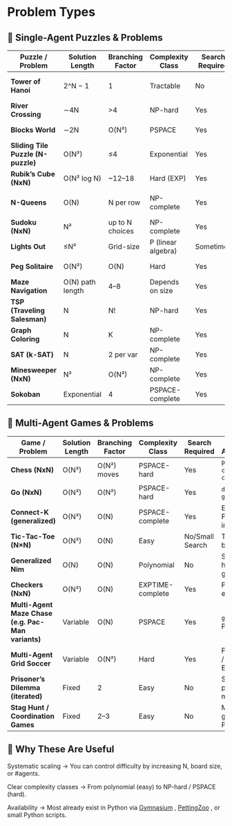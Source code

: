 # Problem Types


## 🧩 Single-Agent Puzzles & Problems

| Puzzle / Problem                   | Solution Length  | Branching Factor | Complexity Class   | Search Required | Notes / Availability             |
| ---------------------------------- | ---------------- | ---------------- | ------------------ | --------------- | -------------------------------- |
| **Tower of Hanoi**                 | 2^N − 1          | 1                | Tractable          | No              | Classic recursive puzzle         |
| **River Crossing**                 | ∼4N              | >4               | NP-hard            | Yes             | Many Python examples             |
| **Blocks World**                   | ∼2N              | O(N²)            | PSPACE             | Yes             | In PDDL domains / Gym            |
| **Sliding Tile Puzzle (N-puzzle)** | O(N²)            | ≤4               | Exponential        | Yes             | `gymnasium` + `puzzle` libs      |
| **Rubik’s Cube (NxN)**             | O(N² log N)      | \~12–18          | Hard (EXP)         | Yes             | `pycuber`, `gym-rubik`           |
| **N-Queens**                       | O(N)             | N per row        | NP-complete        | Yes             | Simple backtracking code         |
| **Sudoku (NxN)**                   | N²               | up to N choices  | NP-complete        | Yes             | `pysudoku`, Python CSP           |
| **Lights Out**                     | ≤N²              | Grid-size        | P (linear algebra) | Sometimes       | Easy grid implementation         |
| **Peg Solitaire**                  | O(N²)            | O(N)             | Hard               | Yes             | Simple board sim                 |
| **Maze Navigation**                | O(N) path length | 4–8              | Depends on size    | Yes             | `gym-maze`, `minigrid`           |
| **TSP (Traveling Salesman)**       | N                | N!               | NP-hard            | Yes             | Many Python libs (e.g. OR-Tools) |
| **Graph Coloring**                 | N                | K                | NP-complete        | Yes             | NetworkX + search                |
| **SAT (k-SAT)**                    | N                | 2 per var        | NP-complete        | Yes             | `pycosat`, `z3`                  |
| **Minesweeper (NxN)**              | N²               | O(N²)            | NP-complete        | Yes             | Python + `gym-minesweeper`       |
| **Sokoban**                        | Exponential      | 4                | PSPACE-complete    | Yes             | `gym-sokoban`                    |

## 🤝 Multi-Agent Games & Problems

| Game / Problem                                     | Solution Length | Branching Factor | Complexity Class | Search Required | Notes / Availability        |
| -------------------------------------------------- | --------------- | ---------------- | ---------------- | --------------- | --------------------------- |
| **Chess (NxN)**                                    | O(N²)           | O(N²) moves      | PSPACE-hard      | Yes             | `python-chess`, `gym-chess` |
| **Go (NxN)**                                       | O(N²)           | O(N²)            | PSPACE-hard      | Yes             | `dlgo`, `gym-go`            |
| **Connect-K (generalized)**                        | O(N²)           | O(N)             | PSPACE-complete  | Yes             | Easy Python impl            |
| **Tic-Tac-Toe (N×N)**                              | O(N²)           | O(N)             | Easy             | No/Small Search | Tractable baseline          |
| **Generalized Nim**                                | O(N)            | O(N)             | Polynomial       | No              | Simple heap-game impl       |
| **Checkers (NxN)**                                 | O(N²)           | O(N)             | EXPTIME-complete | Yes             | Python libs exist           |
| **Multi-Agent Maze Chase (e.g. Pac-Man variants)** | Variable        | O(N)             | PSPACE           | Yes             | `gym-pacman`, PettingZoo    |
| **Multi-Agent Grid Soccer**                        | Variable        | O(N²)            | Hard             | Yes             | PettingZoo / RLLib Envs     |
| **Prisoner’s Dilemma (iterated)**                  | Fixed           | 2                | Easy             | No              | Simple payoff matrix        |
| **Stag Hunt / Coordination Games**                 | Fixed           | 2–3              | Easy             | No              | Matrix games or PettingZoo  |

## 🔧 Why These Are Useful

Systematic scaling → You can control difficulty by increasing N, board size, or #agents.

Clear complexity classes → From polynomial (easy) to NP-hard / PSPACE (hard).

Availability → Most already exist in Python via [Gymnasium](https://gymnasium.farama.org/)
, [PettingZoo](https://pettingzoo.farama.org/index.html)
, or small Python scripts.